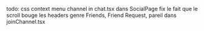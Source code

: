 todo:
css context menu channel in chat.tsx
dans SocialPage fix le fait que le scroll bouge les headers genre Friends, Friend Request, pareil dans joinChannel.tsx
